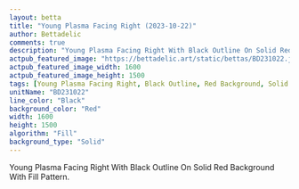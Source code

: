 ```yaml
---
layout: betta
title: "Young Plasma Facing Right (2023-10-22)"
author: Bettadelic
comments: true
description: "Young Plasma Facing Right With Black Outline On Solid Red Background With Fill Pattern."
actpub_featured_image: "https://bettadelic.art/static/bettas/BD231022.jpg"
actpub_featured_image_width: 1600
actpub_featured_image_height: 1500
tags: [Young Plasma Facing Right, Black Outline, Red Background, Solid Background Pattern, Fill Pattern, October 2023]
unitName: "BD231022"
line_color: "Black"
background_color: "Red"
width: 1600
height: 1500
algorithm: "Fill"
background_type: "Solid"
---
```


Young Plasma Facing Right With Black Outline On Solid Red Background With Fill Pattern.

